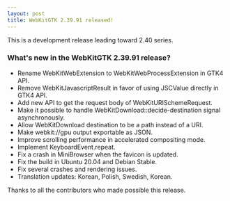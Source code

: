 ```yaml
---
layout: post
title: WebKitGTK 2.39.91 released!
---
```


This is a development release leading toward 2.40 series.

### What's new in the WebKitGTK 2.39.91 release?

 - Rename WebKitWebExtension to WebKitWebProcessExtension in GTK4 API.
 - Remove WebKitJavascriptResult in favor of using JSCValue directly in GTK4 API.
 - Add new API to get the request body of WebKitURISchemeRequest.
 - Make it possible to handle WebKitDownload::decide-destination signal asynchronously.
 - Allow WebKitDownload destination to be a path instead of a URI.
 - Make webkit://gpu output exportable as JSON.
 - Improve scrolling performance in accelerated compositing mode.
 - Implement KeyboardEvent.repeat.
 - Fix a crash in MiniBrowser when the favicon is updated.
 - Fix the build in Ubuntu 20.04 and Debian Stable.
 - Fix several crashes and rendering issues.
 - Translation updates: Korean, Polish, Swedish, Korean.

Thanks to all the contributors who made possible this release.